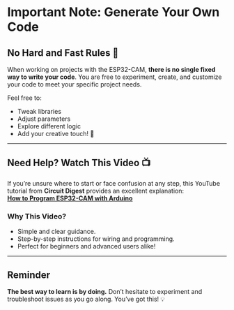 # Important Note: Generate Your Own Code

## No Hard and Fast Rules 🚀

When working on projects with the ESP32-CAM, **there is no single fixed way to write your code**. You are free to experiment, create, and customize your code to meet your specific project needs. 

Feel free to:
- Tweak libraries
- Adjust parameters
- Explore different logic
- Add your creative touch! 🎨

---

## Need Help? Watch This Video 📺

If you’re unsure where to start or face confusion at any step, this YouTube tutorial from **Circuit Digest** provides an excellent explanation:  
[**How to Program ESP32-CAM with Arduino**](https://youtu.be/bZIKVaD3dRk?si=Rgcfnb7bGQqz1r0W)  

### Why This Video?
- Simple and clear guidance.
- Step-by-step instructions for wiring and programming.
- Perfect for beginners and advanced users alike!

---

## Reminder
**The best way to learn is by doing.** Don’t hesitate to experiment and troubleshoot issues as you go along. You’ve got this! 💡
